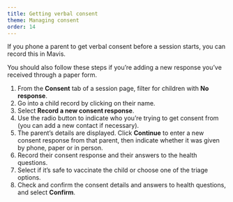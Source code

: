 ```yaml
---
title: Getting verbal consent
theme: Managing consent
order: 14
---
```


If you phone a parent to get verbal consent before a session starts, you can record this in Mavis.

You should also follow these steps if you’re adding a new response you’ve received through a paper form.

1. From the **Consent** tab of a session page, filter for children with **No response**.
2. Go into a child record by clicking on their name.
3. Select **Record a new consent response**.
4. Use the radio button to indicate who you’re trying to get consent from (you can add a new contact if necessary).
5. The parent’s details are displayed. Click **Continue** to enter a new consent response from that parent, then indicate whether it was given by phone, paper or in person.
6. Record their consent response and their answers to the health questions.
7. Select if it’s safe to vaccinate the child or choose one of the triage options.
8. Check and confirm the consent details and answers to health questions, and select **Confirm**.
